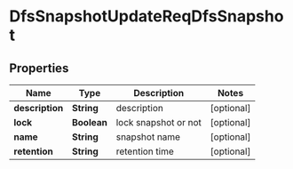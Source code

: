 # DfsSnapshotUpdateReqDfsSnapshot

## Properties
Name | Type | Description | Notes
------------ | ------------- | ------------- | -------------
**description** | **String** | description |  [optional]
**lock** | **Boolean** | lock snapshot or not |  [optional]
**name** | **String** | snapshot name |  [optional]
**retention** | **String** | retention time |  [optional]

